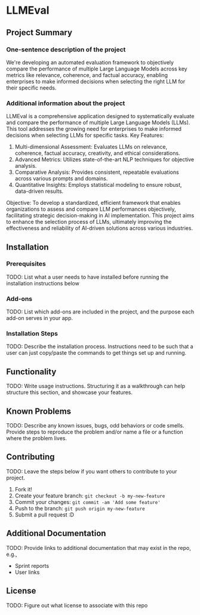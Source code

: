 # LLMEval

## Project Summary

### One-sentence description of the project
We're developing an automated evaluation framework to objectively compare the performance of multiple Large Language Models across key metrics like relevance, coherence, and factual accuracy, enabling enterprises to make informed decisions when selecting the right LLM for their specific needs.

### Additional information about the project
LLMEval is a comprehensive application designed to systematically evaluate and compare the performance of multiple Large Language Models (LLMs). This tool addresses the growing need for enterprises to make informed decisions when selecting LLMs for specific tasks.
Key Features:

1. Multi-dimensional Assessment: Evaluates LLMs on relevance, coherence, factual accuracy, creativity, and ethical considerations.
2. Advanced Metrics: Utilizes state-of-the-art NLP techniques for objective analysis.
3. Comparative Analysis: Provides consistent, repeatable evaluations across various prompts and domains.
4. Quantitative Insights: Employs statistical modeling to ensure robust, data-driven results.

Objective:
To develop a standardized, efficient framework that enables organizations to assess and compare LLM performances objectively, facilitating strategic decision-making in AI implementation.
This project aims to enhance the selection process of LLMs, ultimately improving the effectiveness and reliability of AI-driven solutions across various industries.

## Installation

### Prerequisites

TODO: List what a user needs to have installed before running the installation instructions below

### Add-ons

TODO: List which add-ons are included in the project, and the purpose each add-on serves in your app.

### Installation Steps

TODO: Describe the installation process.
Instructions need to be such that a user can just copy/paste the commands to get things set up and running. 


## Functionality

TODO: Write usage instructions. Structuring it as a walkthrough can help structure this section,
and showcase your features.


## Known Problems

TODO: Describe any known issues, bugs, odd behaviors or code smells. 
Provide steps to reproduce the problem and/or name a file or a function where the problem lives.


## Contributing

TODO: Leave the steps below if you want others to contribute to your project.

1. Fork it!
2. Create your feature branch: `git checkout -b my-new-feature`
3. Commit your changes: `git commit -am 'Add some feature'`
4. Push to the branch: `git push origin my-new-feature`
5. Submit a pull request :D

## Additional Documentation

TODO: Provide links to additional documentation that may exist in the repo, e.g.,
  * Sprint reports
  * User links

## License

TODO: Figure out what license to associate with this repo
